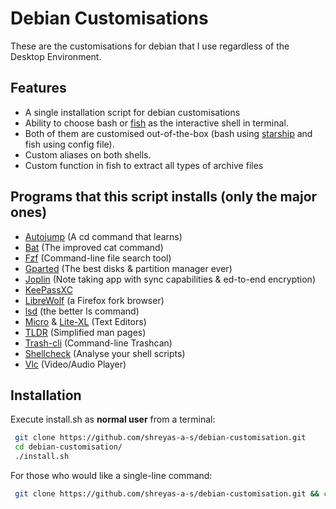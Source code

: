 # Debian Customisations
These are the customisations for debian that I use regardless of the Desktop Environment.

## Features

- A single installation script for debian customisations
- Ability to choose bash or [fish](https://github.com/fish-shell/fish-shell) as the interactive shell in terminal.
- Both of them are customised out-of-the-box (bash using [starship](https://github.com/starship/starship) and fish using config file).
- Custom aliases on both shells.
- Custom function in fish to extract all types of archive files

## Programs that this script installs (only the major ones)

- [Autojump](https://github.com/wting/autojump) (A cd command that learns)
- [Bat](https://github.com/sharkdp/bat) (The improved cat command)
- [Fzf](https://github.com/junegunn/fzf) (Command-line file search tool)
- [Gparted](https://gitlab.gnome.org/GNOME/gparted) (The best disks & partition manager ever)
- [Joplin](https://github.com/laurent22/joplin) (Note taking app with sync capabilities & ed-to-end encryption)
- [KeePassXC](https://github.com/keepassxreboot/keepassxc)
- [LibreWolf](https://gitlab.com/librewolf-community/browser) (a Firefox fork browser)
- [lsd](https://github.com/lsd-rs/lsd) (the better ls command)
- [Micro](https://github.com/zyedidia/micro/) & [Lite-XL](https://github.com/lite-xl/lite-xl) (Text Editors)
- [TLDR](https://github.com/tldr-pages/tldr) (Simplified man pages)
- [Trash-cli](https://github.com/andreafrancia/trash-cli) (Command-line Trashcan)
- [Shellcheck](https://github.com/koalaman/shellcheck) (Analyse your shell scripts)
- [Vlc](https://github.com/videolan/vlc) (Video/Audio Player)

## Installation

Execute install.sh as **normal user** from a terminal:

```bash
 git clone https://github.com/shreyas-a-s/debian-customisation.git
 cd debian-customisation/
 ./install.sh
```

For those who would like a single-line command:
```bash
 git clone https://github.com/shreyas-a-s/debian-customisation.git && cd debian-customisation/ && ./install.sh
```
